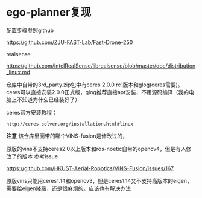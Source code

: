 # ego-planner复现

配置步骤参照github

https://github.com/ZJU-FAST-Lab/Fast-Drone-250

realsense 

https://github.com/IntelRealSense/librealsense/blob/master/doc/distribution_linux.md



仓库中自带的3rd_party.zip包中有ceres 2.0.0 rc1版本和glog(ceres需要)。ceres可以直接安装2.0.0正式版，glog推荐直接apt安装，不用源码编译（我的电脑上不知道为什么已经装好了）

ceres官方安装教程：

    http://ceres-solver.org/installation.html#linux

**注意** 该仓库里面带的哪个VINS-fusion是修改过的，

原版的vins不支持ceres2.0以上版本和ros-noetic自带的opencv4，但是有人修改了的版本  参考issue

https://github.com/HKUST-Aerial-Robotics/VINS-Fusion/issues/167

原版vins只能用ceres1.14和opencv3，但是ceres1.14又不支持高版本的eigen，需要给eigen降级，还是很麻烦的。应该也有解决办法

